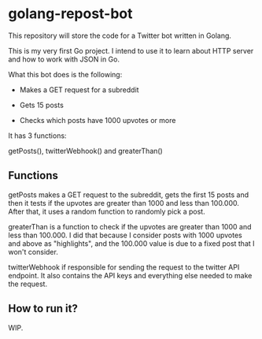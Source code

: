 # golang-repost-bot
This repository will store the code for a Twitter bot written in Golang.

This is my very first Go project. I intend to use it to learn about HTTP server and how to work with JSON in Go.

What this bot does is the following:

* Makes a GET request for a subreddit

* Gets 15 posts

* Checks which posts have 1000 upvotes or more

It has 3 functions:

getPosts(), twitterWebhook() and greaterThan()

## Functions

getPosts makes a GET request to the subreddit, gets the first 15 posts and then it tests if the upvotes are greater than 1000 and less than 100.000. After that, it uses a random function to randomly pick a post.

greaterThan is a function to check if the upvotes are greater than 1000 and less than 100.000. I did that because I consider posts with 1000 upvotes and above as "highlights", and the 100.000 value is due to a fixed post that I won't consider.

twitterWebhook if responsible for sending the request to the twitter API endpoint. It also contains the API keys and everything else needed to make the request.

## How to run it?

WIP.

